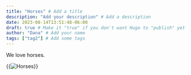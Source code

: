 ```yaml
---
title: "Horses" # Add a title
description: "Add your description" # Add a description
date: 2023-08-14T13:51:48-06:00
draft: true # Make it "true" if you don't want Hugo to "publish" yet
author: "Dana" # Add your name
tags: ["tag2"] # Add some tags
---
```


We love horses.

{{<img src="/images/horses.jpg" alt="Horses">}}